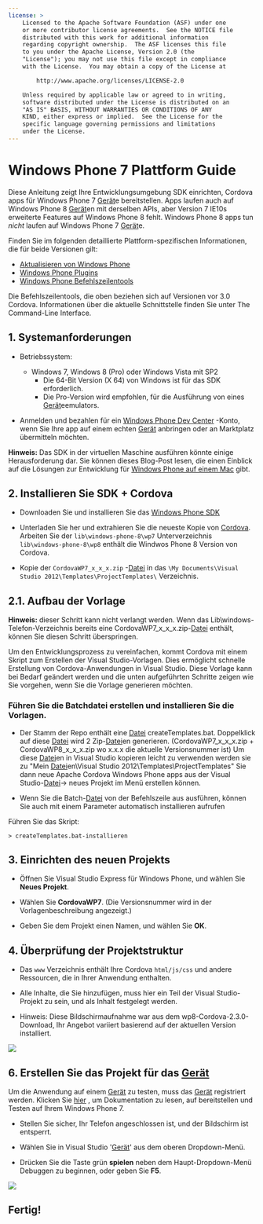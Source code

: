 ```yaml
---
license: >
    Licensed to the Apache Software Foundation (ASF) under one
    or more contributor license agreements.  See the NOTICE file
    distributed with this work for additional information
    regarding copyright ownership.  The ASF licenses this file
    to you under the Apache License, Version 2.0 (the
    "License"); you may not use this file except in compliance
    with the License.  You may obtain a copy of the License at

        http://www.apache.org/licenses/LICENSE-2.0

    Unless required by applicable law or agreed to in writing,
    software distributed under the License is distributed on an
    "AS IS" BASIS, WITHOUT WARRANTIES OR CONDITIONS OF ANY
    KIND, either express or implied.  See the License for the
    specific language governing permissions and limitations
    under the License.
---
```


# Windows Phone 7 Plattform Guide

Diese Anleitung zeigt Ihre Entwicklungsumgebung SDK einrichten, Cordova apps für Windows Phone 7 <a href="../../../cordova/device/device.html">Gerät</a>e bereitstellen. Apps laufen auch auf Windows Phone 8 <a href="../../../cordova/device/device.html">Gerät</a>en mit derselben APIs, aber Version 7 IE10s erweiterte Features auf Windows Phone 8 fehlt. Windows Phone 8 apps tun *nicht* laufen auf Windows Phone 7 <a href="../../../cordova/device/device.html">Gerät</a>e.

Finden Sie im folgenden detaillierte Plattform-spezifischen Informationen, die für beide Versionen gilt:

*   <a href="../wp8/upgrading.html">Aktualisieren von Windows Phone</a>
*   <a href="../wp8/plugin.html">Windows Phone Plugins</a>
*   <a href="../wp8/tools.html">Windows Phone Befehlszeilentools</a>

Die Befehlszeilentools, die oben beziehen sich auf Versionen vor 3.0 Cordova. Informationen über die aktuelle Schnittstelle finden Sie unter The Command-Line Interface.

## 1. Systemanforderungen

*   Betriebssystem:
    
    *   Windows 7, Windows 8 (Pro) oder Windows Vista mit SP2 
        *   Die 64-Bit Version (X 64) von Windows ist für das SDK erforderlich.
        *   Die Pro-Version wird empfohlen, für die Ausführung von eines <a href="../../../cordova/device/device.html">Gerät</a>eemulators.

*   Anmelden und bezahlen für ein [Windows Phone Dev Center][1] -Konto, wenn Sie Ihre app auf einem echten <a href="../../../cordova/device/device.html">Gerät</a> anbringen oder an Marktplatz übermitteln möchten.

 [1]: http://dev.windowsphone.com/en-us/publish

**Hinweis:** Das SDK in der virtuellen Maschine ausführen könnte einige Herausforderung dar. Sie können dieses Blog-Post lesen, die einen Einblick auf die Lösungen zur Entwicklung für [Windows Phone auf einem Mac][2] gibt.

 [2]: http://aka.ms/BuildaWP8apponaMac

## 2. Installieren Sie SDK + Cordova

*   Downloaden Sie und installieren Sie das [Windows Phone SDK][3]

*   Unterladen Sie her und extrahieren Sie die neueste Kopie von [Cordova][4]. Arbeiten Sie der `lib\windows-phone-8\wp7` Unterverzeichnis `lib\windows-phone-8\wp8` enthält die Windwos Phone 8 Version von Cordova.

*   Kopie der `CordovaWP7_x_x_x.zip` -<a href="../../../cordova/file/fileobj/fileobj.html">Datei</a> in das `\My Documents\Visual Studio 2012\Templates\ProjectTemplates\` Verzeichnis.

 [3]: http://www.microsoft.com/download/en/details.aspx?displaylang=en&id=27570/
 [4]: http://phonegap.com/download

## 2.1. Aufbau der Vorlage

**Hinweis:** dieser Schritt kann nicht verlangt werden. Wenn das Lib\windows-Telefon-Verzeichnis bereits eine CordovaWP7\_x\_x_x.zip-<a href="../../../cordova/file/fileobj/fileobj.html">Datei</a> enthält, können Sie diesen Schritt überspringen.

Um den Entwicklungsprozess zu vereinfachen, kommt Cordova mit einem Skript zum Erstellen der Visual Studio-Vorlagen. Dies ermöglicht schnelle Erstellung von Cordova-Anwendungen in Visual Studio. Diese Vorlage kann bei Bedarf geändert werden und die unten aufgeführten Schritte zeigen wie Sie vorgehen, wenn Sie die Vorlage generieren möchten.

### Führen Sie die Batchdatei erstellen und installieren Sie die Vorlagen.

*   Der Stamm der Repo enthält eine <a href="../../../cordova/file/fileobj/fileobj.html">Datei</a> createTemplates.bat. Doppelklick auf diese <a href="../../../cordova/file/fileobj/fileobj.html">Datei</a> wird 2 Zip-<a href="../../../cordova/file/fileobj/fileobj.html">Datei</a>en generieren. (CordovaWP7\_x\_x\_x.zip + CordovaWP8\_x\_x\_x.zip wo x.x.x die aktuelle Versionsnummer ist) Um diese <a href="../../../cordova/file/fileobj/fileobj.html">Datei</a>en in Visual Studio kopieren leicht zu verwenden werden sie zu "Mein <a href="../../../cordova/file/fileobj/fileobj.html">Datei</a>en\Visual Studio 2012\Templates\ProjectTemplates\" Sie dann neue Apache Cordova Windows Phone apps aus der Visual Studio-<a href="../../../cordova/file/fileobj/fileobj.html">Datei</a>-> neues Projekt im Menü erstellen können.

*   Wenn Sie die Batch-<a href="../../../cordova/file/fileobj/fileobj.html">Datei</a> von der Befehlszeile aus ausführen, können Sie auch mit einem Parameter automatisch installieren aufrufen

Führen Sie das Skript:

    > createTemplates.bat-installieren
    

## 3. Einrichten des neuen Projekts

*   Öffnen Sie Visual Studio Express für Windows Phone, und wählen Sie **Neues Projekt**.

*   Wählen Sie **CordovaWP7**. (Die Versionsnummer wird in der Vorlagenbeschreibung angezeigt.)

*   Geben Sie dem Projekt einen Namen, und wählen Sie **OK**.

## 4. Überprüfung der Projektstruktur

*   Das `www` Verzeichnis enthält Ihre Cordova `html/js/css` und andere Ressourcen, die in Ihrer Anwendung enthalten.

*   Alle Inhalte, die Sie hinzufügen, muss hier ein Teil der Visual Studio-Projekt zu sein, und als Inhalt festgelegt werden.

*   Hinweis: Diese Bildschirmaufnahme war aus dem wp8-Cordova-2.3.0-Download, Ihr Angebot variiert basierend auf der aktuellen Version installiert.

![][5]

 [5]: img/guide/platforms/wp8/projectStructure.png

## 6. Erstellen Sie das Projekt für das <a href="../../../cordova/device/device.html">Gerät</a>

Um die Anwendung auf einem <a href="../../../cordova/device/device.html">Gerät</a> zu testen, muss das <a href="../../../cordova/device/device.html">Gerät</a> registriert werden. Klicken Sie [hier][6] , um Dokumentation zu lesen, auf bereitstellen und Testen auf Ihrem Windows Phone 7.

 [6]: http://msdn.microsoft.com/en-us/library/windowsphone/develop/ff402565(v=vs.105).aspx

*   Stellen Sie sicher, Ihr Telefon angeschlossen ist, und der Bildschirm ist entsperrt.

*   Wählen Sie in Visual Studio '<a href="../../../cordova/device/device.html">Gerät</a>' aus dem oberen Dropdown-Menü.

*   Drücken Sie die Taste grün **spielen** neben dem Haupt-Dropdown-Menü Debuggen zu beginnen, oder geben Sie **F5**.

![][7]

 [7]: img/guide/platforms/wp7/wpd.png

## Fertig!